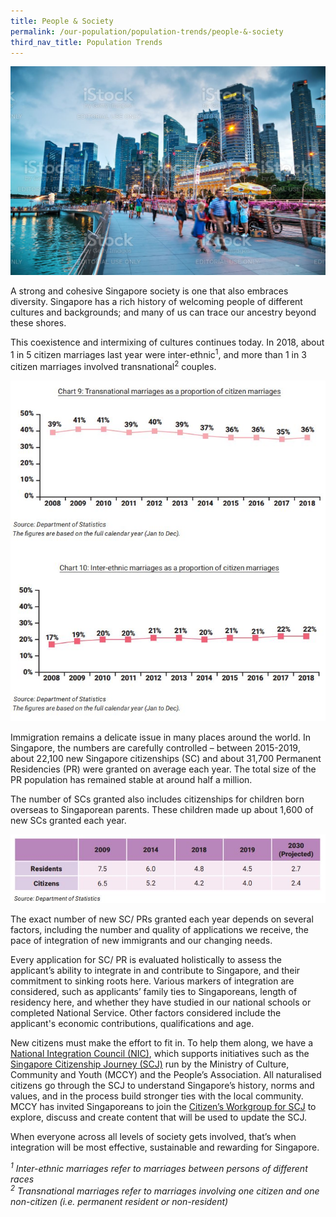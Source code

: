 ```yaml
---
title: People & Society
permalink: /our-population/population-trends/people-&-society
third_nav_title: Population Trends
---
```


![Friends of Singapore, image by iStock](/images/stock-image-14.JPG)

A strong and cohesive Singapore society is one that also embraces diversity. Singapore has a rich history of welcoming people of different cultures and backgrounds; and many of us can trace our ancestry beyond these shores.

This coexistence and intermixing of cultures continues today. In 2018, about 1 in 5 citizen marriages last year were inter-ethnic<sup>1</sup>, and more than 1 in 3 citizen marriages involved transnational<sup>2</sup> couples.

![Inter-ethnic and transnationl marriages](/images/transnational-inter-ethnic-charts.JPG)

Immigration remains a delicate issue in many places around the world. In Singapore, the numbers are carefully controlled – between 2015-2019, about 22,100 new Singapore citizenships (SC) and about 31,700 Permanent Residencies (PR) were granted on average each year. The total size of the PR population has remained stable at around half a million. 

The number of SCs granted also includes citizenships for children born overseas to Singaporean parents. These children made up about 1,600 of new SCs granted each year. 

![Citizenships table](/images/table-5.JPG)

The exact number of new SC/ PRs granted each year depends on several factors, including the number and quality of applications we receive, the pace of integration of new immigrants and our changing needs.

Every application for SC/ PR is evaluated holistically to assess the applicant’s ability to integrate in and contribute to Singapore, and their commitment to sinking roots here. Various markers of integration are considered, such as applicants’ family ties to Singaporeans, length of residency here, and whether they have studied in our national schools or completed National Service. Other factors considered include the applicant's economic contributions, qualifications and age.

New citizens must make the effort to fit in. To help them along, we have a [National Integration Council (NIC)](https://www.nationalintegrationcouncil.gov.sg/), which supports initiatives such as the [Singapore Citizenship Journey (SCJ)](https://www.nationalintegrationcouncil.gov.sg/citizenship/singapore-citizenship-journey) run by the Ministry of Culture, Community and Youth (MCCY) and the People’s Association. All naturalised citizens go through the SCJ to understand Singapore’s history, norms and values, and in the process build stronger ties with the local community. MCCY has invited Singaporeans to join the [Citizen’s Workgroup for SCJ](https://www.mccy.gov.sg/sector/initiatives/citizens-workgroup-for-singapore-citizenship-journey) to explore, discuss and create content that will be used to update the SCJ.

When everyone across all levels of society gets involved, that’s when integration will be most effective, sustainable and rewarding for Singapore.


*<sup>1</sup> Inter-ethnic marriages refer to marriages between persons of different races*  
*<sup>2</sup> Transnational marriages refer to marriages involving one citizen and one non-citizen (i.e. permanent resident or non-resident)*
